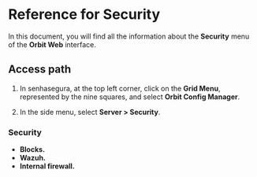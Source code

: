 # Reference for Security

In this document, you will find all the information about the **Security** menu of the **Orbit Web** interface.

## Access path

1. In senhasegura, at the top left corner, click on the **Grid Menu**, represented by the nine squares, and select **Orbit Config Manager**.

1. In the side menu, select **Server > Security**.

### Security

* **Blocks.**
* **Wazuh.**
* **Internal firewall.**

